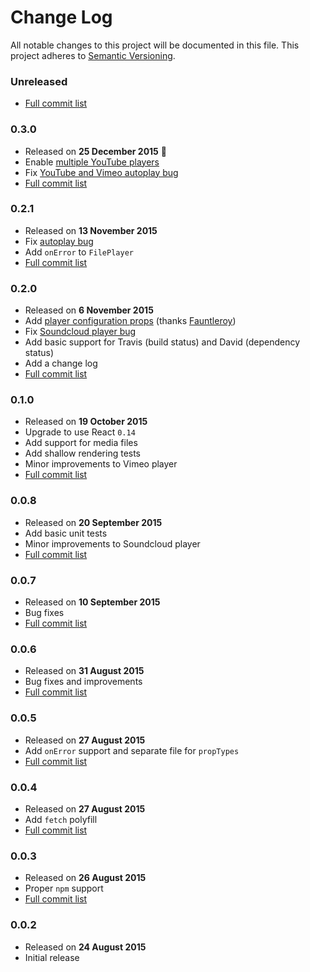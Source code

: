 # Change Log
All notable changes to this project will be documented in this file. This project adheres to [Semantic Versioning](http://semver.org/).


### Unreleased

* [Full commit list](https://github.com/CookPete/react-player/compare/v0.3.0...master)


### 0.3.0

* Released on **25 December 2015** 🎄
* Enable [multiple YouTube players](https://github.com/CookPete/react-player/issues/15)
* Fix [YouTube and Vimeo autoplay bug](https://github.com/CookPete/react-player/issues/7)
* [Full commit list](https://github.com/CookPete/react-player/compare/v0.2.1...v0.3.0)


### 0.2.1

* Released on **13 November 2015**
* Fix [autoplay bug](https://github.com/CookPete/react-player/issues/10)
* Add `onError` to `FilePlayer`
* [Full commit list](https://github.com/CookPete/react-player/compare/v0.2.0...v0.2.1)


### 0.2.0

* Released on **6 November 2015**
* Add [player configuration props](https://github.com/CookPete/react-player/pull/4) (thanks [Fauntleroy](https://github.com/Fauntleroy))
* Fix [Soundcloud player bug](https://github.com/CookPete/react-player/issues/6)
* Add basic support for Travis (build status) and David (dependency status)
* Add a change log
* [Full commit list](https://github.com/CookPete/react-player/compare/v0.1.0...v0.2.0)


### 0.1.0

* Released on **19 October 2015**
* Upgrade to use React `0.14`
* Add support for media files
* Add shallow rendering tests
* Minor improvements to Vimeo player
* [Full commit list](https://github.com/CookPete/react-player/compare/v0.0.8...v0.1.0)


### 0.0.8

* Released on **20 September 2015**
* Add basic unit tests
* Minor improvements to Soundcloud player
* [Full commit list](https://github.com/CookPete/react-player/compare/v0.0.7...v0.0.8)


### 0.0.7

* Released on **10 September 2015**
* Bug fixes
* [Full commit list](https://github.com/CookPete/react-player/compare/v0.0.6...v0.0.7)


### 0.0.6

* Released on **31 August 2015**
* Bug fixes and improvements
* [Full commit list](https://github.com/CookPete/react-player/compare/v0.0.5...v0.0.6)


### 0.0.5

* Released on **27 August 2015**
* Add `onError` support and separate file for `propTypes`
* [Full commit list](https://github.com/CookPete/react-player/compare/v0.0.4...v0.0.5)


### 0.0.4

* Released on **27 August 2015**
* Add `fetch` polyfill
* [Full commit list](https://github.com/CookPete/react-player/compare/v0.0.3...v0.0.4)


### 0.0.3

* Released on **26 August 2015**
* Proper `npm` support
* [Full commit list](https://github.com/CookPete/react-player/compare/v0.0.2...v0.0.3)


### 0.0.2

* Released on **24 August 2015**
* Initial release


